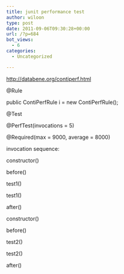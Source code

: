 ```yaml
---
title: junit performance test
author: wiloon
type: post
date: 2011-09-06T09:30:28+00:00
url: /?p=684
bot_views:
  - 6
categories:
  - Uncategorized

---
```

http://databene.org/contiperf.html
          
@Rule
	  
public ContiPerfRule i = new ContiPerfRule();

@Test
	  
@PerfTest(invocations = 5)
	  
@Required(max = 9000, average = 8000)

invocation sequence:
  
constructor()
  
before()
  
test1()
  
test1()
  
after()
  
constructor()
  
before()
  
test2()
  
test2()
  
after()